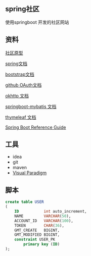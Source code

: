 ## spring社区
使用springboot 开发的社区网站
## 资料
[社区原型](https://elasticsearch.cn/ )

[spring文档](https://spring.io/guides/gs/serving-web-content/)

[bootstrap文档](https://v3.bootcss.com/getting-started/)

[github OAuth文档](https://developer.github.com/apps/building-oauth-apps/creating-an-oauth-app/)

[okhttp 文档](https://square.github.io/okhttp/)

[springboot-mybatis 文档](https://mybatis.org/spring-boot-starter/mybatis-spring-boot-autoconfigure/index.html)

[thymeleaf 文档](https://www.thymeleaf.org/doc/tutorials/3.0/usingthymeleaf.html#setting-attribute-values)

[Spring Boot Reference Guide](https://docs.spring.io/spring-boot/docs/2.0.0.RC1/reference/htmlsingle/#boot-features-embedded-database-support)

## 工具
* idea
* git
* maven
* [Visual Paradigm](https://www.visual-paradigm.com)

## 脚本
```sql
create table USER
(
    ID           int auto_increment,
    NAME         VARCHAR(50),
    ACCOUNT_ID   VARCHAR(100),
    TOKEN        CHAR(36),
    GMT_CREATE   BIGINT,
    GMT_MODIFIED BIGINT,
    constraint USER_PK
        primary key (ID)
);

```